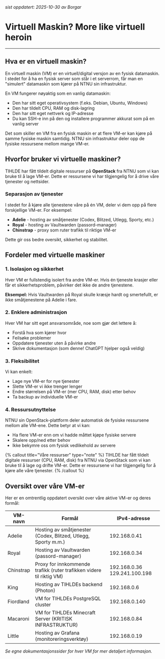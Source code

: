 _sist oppdatert: 2025-10-30 av Borgar_

# Virtuell Maskin? More like virtuell heroin

---

## Hva er en virtuell maskin?

En virtuell maskin (VM) er en virtuell/digital versjon av en fysisk datamaskin. I stedet for å ha en fysisk server som står i et serverrom, får man en "simulert" datamaskin som kjører på NTNU sin infrastruktur.

En VM fungerer nøyaktig som en vanlig datamaskin:

- Den har sitt eget operativsystem (f.eks. Debian, Ubuntu, Windows)
- Den har tildelt CPU, RAM og disk-lagring
- Den har sitt eget nettverk og IP-adresse
- Du kan SSH-e inn på den og installere programmer akkurat som på en vanlig server

Det som skiller en VM fra en fysisk maskin er at flere VM-er kan kjøre på samme fysiske maskin samtidig. NTNU sin infrastruktur deler opp de fysiske ressursene mellom mange VM-er.

## Hvorfor bruker vi virtuelle maskiner?

TIHLDE har fått tildelt digitale ressurser på **OpenStack** fra NTNU som vi kan bruke til å lage VM-er. Dette er ressursene vi har tilgjengelig for å drive våre tjenester og nettsider.

### Separasjon av tjenester

I stedet for å kjøre alle tjenestene våre på én VM, deler vi dem opp på flere forskjellige VM-er. For eksempel:

- **Adelie** - hosting av småtjenester (Codex, Blitzed, Utlegg, Sporty, etc.)
- **Royal** - hosting av Vaultwarden (passord-manager)
- **Chinstrap** - proxy som ruter trafikk til riktige VM-er

Dette gir oss bedre oversikt, sikkerhet og stabilitet.

## Fordeler med virtuelle maskiner

### 1. Isolasjon og sikkerhet

Hver VM er fullstendig isolert fra andre VM-er. Hvis én tjeneste krasjer eller får et sikkerhetsproblem, påvirker det ikke de andre tjenestene.

**Eksempel:** Hvis Vaultwarden på Royal skulle kræsje hardt og smertefullt, er ikke småtjenestene på Adelie i fare.

### 2. Enklere administrasjon

Hver VM har sitt eget ansvarsområde, noe som gjør det lettere å:

- Forstå hva som kjører hvor
- Feilsøke problemer
- Oppdatere tjenester uten å påvirke andre
- Skrive dokumentasjon (som denne! ChatGPT hjelper også veldig)

### 3. Fleksibilitet

Vi kan enkelt:

- Lage nye VM-er for nye tjenester
- Slette VM-er vi ikke trenger lenger
- Endre størrelsen på VM-er (mer CPU, RAM, disk) etter behov
- Ta backup av individuelle VM-er

### 4. Ressursutnyttelse

NTNU sin OpenStack-plattform deler automatisk de fysiske ressursene mellom alle VM-ene. Dette betyr at vi kan:

- Ha flere VM-er enn om vi hadde måttet kjøpe fysiske servere
- Skalere opp/ned etter behov
- Ikke bekymre oss om fysisk vedlikehold av servere

{% callout title="Våre ressurser" type="note" %}
TIHLDE har fått tildelt digitale ressurser (CPU, RAM, disk) fra NTNU via OpenStack som vi kan bruke til å lage og drifte VM-er. Dette er ressursene vi har tilgjengelig for å kjøre alle våre tjenester.
{% /callout %}

## Oversikt over våre VM-er

Her er en omtrentlig oppdatert oversikt over våre aktive VM-er og deres formål:

| VM-navn   | Formål                                                               | IPv4-adresse                 |
| --------- | -------------------------------------------------------------------- | ---------------------------- |
| Adelie    | Hosting av småtjenester (Codex, Blitzed, Utlegg, Sporty m.m.)        | 192.168.0.41                 |
| Royal     | Hosting av Vaultwarden (passord-manager)                             | 192.168.0.34                 |
| Chinstrap | Proxy for innkommende trafikk (ruter trafikken videre til riktig VM) | 192.168.0.36 129.241.100.198 |
| King      | Hosting av TIHLDEs backend (Photon)                                  | 192.168.0.6                  |
| Fiordland | VM for TIHLDEs PostgreSQL cluster                                    | 192.168.0.140                |
| Macaroni  | VM for TIHLDEs Minecraft Server (KRITISK INFRASTRUKTUR)              | 192.168.0.84                 |
| Little    | Hosting av Grafana (monitoreringsverktøy)                            | 192.168.0.19                 |

_Se egne dokumentasjonssider for hver VM for mer detaljert informasjon._
